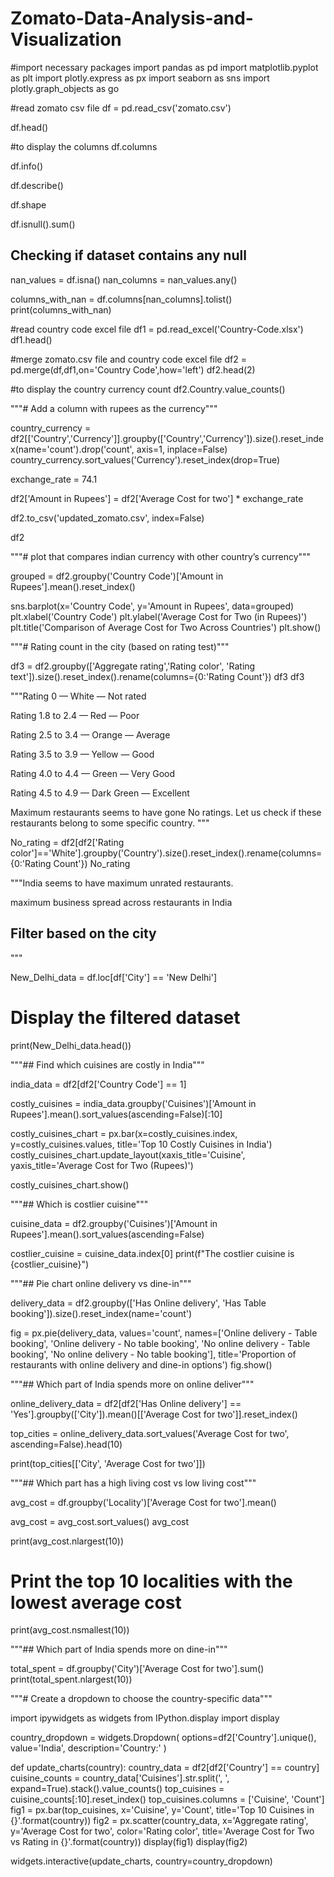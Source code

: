 # Zomato-Data-Analysis-and-Visualization

#import necessary packages
import pandas as pd
import matplotlib.pyplot as plt
import plotly.express as px
import seaborn as sns
import plotly.graph_objects as go

#read zomato csv file
df = pd.read_csv('zomato.csv')

df.head()

#to display the columns 
df.columns

df.info()

df.describe()

df.shape

df.isnull().sum()

## Checking if dataset contains any null

nan_values = df.isna()
nan_columns = nan_values.any()

columns_with_nan = df.columns[nan_columns].tolist()
print(columns_with_nan)

#read country code excel file
df1 = pd.read_excel('Country-Code.xlsx')
df1.head()

#merge zomato.csv file and country code excel file
df2 = pd.merge(df,df1,on='Country Code',how='left')
df2.head(2)

#to display the country currency count
df2.Country.value_counts()

"""# Add a column with rupees as the currency"""

country_currency = df2[['Country','Currency']].groupby(['Country','Currency']).size().reset_index(name='count').drop('count', axis=1, inplace=False)
country_currency.sort_values('Currency').reset_index(drop=True)

exchange_rate = 74.1

df2['Amount in Rupees'] = df2['Average Cost for two'] * exchange_rate

df2.to_csv('updated_zomato.csv', index=False)

df2

"""# plot that compares indian currency with other country’s currency"""

grouped = df2.groupby('Country Code')['Amount in Rupees'].mean().reset_index()

sns.barplot(x='Country Code', y='Amount in Rupees', data=grouped)
plt.xlabel('Country Code')
plt.ylabel('Average Cost for Two (in Rupees)')
plt.title('Comparison of Average Cost for Two Across Countries')
plt.show()

"""# Rating count in the city (based on rating test)"""

df3 = df2.groupby(['Aggregate rating','Rating color', 'Rating text']).size().reset_index().rename(columns={0:'Rating Count'})
df3
df3

"""Rating 0 — White — Not rated

Rating 1.8 to 2.4 — Red — Poor

Rating 2.5 to 3.4 — Orange — Average

Rating 3.5 to 3.9 — Yellow — Good

Rating 4.0 to 4.4 — Green — Very Good

Rating 4.5 to 4.9 — Dark Green — Excellent

Maximum restaurants seems to have gone No ratings. Let us check if these restaurants belong to some specific country.
"""

No_rating = df2[df2['Rating color']=='White'].groupby('Country').size().reset_index().rename(columns={0:'Rating Count'})
No_rating

"""India seems to have maximum unrated restaurants.

maximum business spread across restaurants in India

## Filter based on the city
"""

New_Delhi_data = df.loc[df['City'] == 'New Delhi']

# Display the filtered dataset
print(New_Delhi_data.head())

"""## Find which cuisines are costly in India"""

india_data = df2[df2['Country Code'] == 1]

costly_cuisines = india_data.groupby('Cuisines')['Amount in Rupees'].mean().sort_values(ascending=False)[:10]

costly_cuisines_chart = px.bar(x=costly_cuisines.index, y=costly_cuisines.values, title='Top 10 Costly Cuisines in India')
costly_cuisines_chart.update_layout(xaxis_title='Cuisine', yaxis_title='Average Cost for Two (Rupees)')

costly_cuisines_chart.show()

"""## Which is costlier cuisine"""

cuisine_data = df2.groupby('Cuisines')['Amount in Rupees'].mean().sort_values(ascending=False)

costlier_cuisine = cuisine_data.index[0]
print(f"The costlier cuisine is {costlier_cuisine}")

"""## Pie chart online delivery vs dine-in"""

delivery_data = df2.groupby(['Has Online delivery', 'Has Table booking']).size().reset_index(name='count')

fig = px.pie(delivery_data, values='count', names=['Online delivery - Table booking',
                                                   'Online delivery - No table booking',
                                                   'No online delivery - Table booking',
                                                   'No online delivery - No table booking'],
             title='Proportion of restaurants with online delivery and dine-in options')
fig.show()

"""## Which part of India spends more on online deliver"""

online_delivery_data = df2[df2['Has Online delivery'] == 'Yes'].groupby(['City']).mean()[['Average Cost for two']].reset_index()

top_cities = online_delivery_data.sort_values('Average Cost for two', ascending=False).head(10)

print(top_cities[['City', 'Average Cost for two']])

"""## Which part has a high living cost vs low living cost"""

avg_cost = df.groupby('Locality')['Average Cost for two'].mean()

avg_cost = avg_cost.sort_values()
avg_cost

print(avg_cost.nlargest(10))

# Print the top 10 localities with the lowest average cost
print(avg_cost.nsmallest(10))

"""## Which part of India spends more on dine-in"""

total_spent = df.groupby('City')['Average Cost for two'].sum()
print(total_spent.nlargest(10))

"""# Create a dropdown to choose the country-specific data"""

import ipywidgets as widgets
from IPython.display import display

country_dropdown = widgets.Dropdown(
    options=df2['Country'].unique(),
    value='India',
    description='Country:'
)

def update_charts(country):
  country_data = df2[df2['Country'] == country]
  cuisine_counts = country_data['Cuisines'].str.split(', ', expand=True).stack().value_counts()
  top_cuisines = cuisine_counts[:10].reset_index()
  top_cuisines.columns = ['Cuisine', 'Count']
  fig1 = px.bar(top_cuisines, x='Cuisine', y='Count', title='Top 10 Cuisines in {}'.format(country))
  fig2 = px.scatter(country_data, x='Aggregate rating', y='Average Cost for two', color='Rating color',
                      title='Average Cost for Two vs Rating in {}'.format(country))
  display(fig1)
  display(fig2)


widgets.interactive(update_charts, country=country_dropdown)
